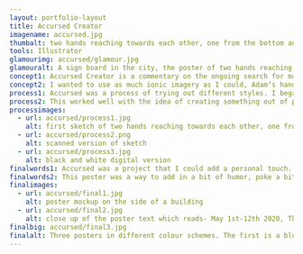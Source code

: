 ```yaml
---
layout: portfolio-layout
title: Accursed Creator
imagename: accursed.jpg
thumbalt: two hands reaching towards each other, one from the bottom and one from the top. the text reads 'accursed creator'
tools: Illustrator
glamourimg: accursed/glamour.jpg
glamouralt: A sign board in the city, the poster of two hands reaching towards each other, one from the bottom and one from the top. the text reads 'accursed creator'
concept1: Accursed Creator is a commentary on the ongoing search for man to create life. It was inspired by a story, whether it be true or not, about a robot that would be fueled by meat.  There was the old school terror of robots taking over the world, doing something devastating, but to elevate it I had to take it a step further then just an AI. A Frankenstein has been defined as something that is pieced together, and really artificial intelligence is just bits and pieces of human consciousness added together.
concept2: I wanted to use as much ionic imagery as I could, Adam’s hand to God, the idea of Frankenstein as the symbol of what would come to pass, how that intelligence felt about being alive and created.  The final touch is that the United States government would host this event. As a country that capitalizes on creation and new technology, who else would want to be the first to know what someone has cooked-or sewn, up?
process1: Accursed was a process of trying out different styles. I began with trying a layered effect, that the hands would be layers and layers thick. After a while, sketch after sketch, it morphed into trying to use shapes to represent different parts of the hand, and then to a style where it was all simple shapes.
process2: This worked well with the idea of creating something out of pieces, and the style of stained glass. I scanned in the illustration, traced it, and created the first version with typography.
processimages:
  - url: accursed/process1.jpg
    alt: first sketch of two hands reaching towards each other, one from the bottom and one from the top.
  - url: accursed/process2.png
    alt: scanned version of sketch
  - url: accursed/process3.jpg
    alt: black and white digital version
finalwords1: Accursed was a project that I could add a personal touch. I’ve read enough Ray Bradbury to know how this competition goes, and enough science fiction to know exactly how that intelligence feels.
finalwords2: This poster was a way to add in a bit of humor, poke a bit of fun at what was going on, and still have something that you’d see around the city.
finalimages:
  - url: accursed/final1.jpg
    alt: poster mockup on the side of a building
  - url: accursed/final2.jpg
    alt: close up of the poster text which reads- May 1st-12th 2020, The annual Frankenstein and Android Creation Contest
finalbig: accursed/final3.jpg
finalalt: Three posters in different colour schemes. The first is a blue hand reaching to a red hand on a black background. The second is blue hands reaching towards each other on a gray background. The third is a mixture of purple, green and cream colours for both hands on a light grey background.
---
```



